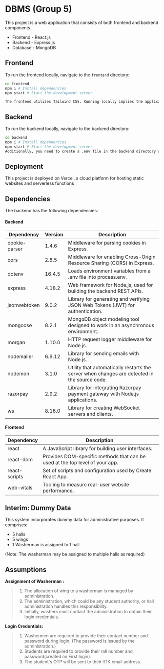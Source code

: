 # DBMS (Group 5)

This project is a web application that consists of both frontend and backend components.

* Frontend - React.js 
* Backend - Express.js
* Database - MongoDB

## Frontend

To run the frontend locally, navigate to the `frontend` directory:

```bash
cd frontend
npm i # Install dependencies
npm start # Start the development server

The frontend utilizes Tailwind CSS. Running locally implies the application will be served on localhost:3000.
```
## Backend
To run the backend locally, navigate to the backend directory:

```bash
cd backend
npm i # Install dependencies
npm start # Start the development server   
Additionally, you need to create a .env file in the backend directory and paste the environment variables in the following format:
```
## Deployment

This project is deployed on Vercel, a cloud platform for hosting static websites and serverless functions


## Dependencies
The backend has the following dependencies:

#### Backend

| Dependency       | Version | Description                                                                                         |
|------------------|---------|-----------------------------------------------------------------------------------------------------|
| cookie-parser    | 1.4.6  | Middleware for parsing cookies in Express.                                                          |
| cors             | 2.8.5  | Middleware for enabling Cross-Origin Resource Sharing (CORS) in Express.                             |
| dotenv           | 16.4.5 | Loads environment variables from a .env file into process.env.                                       |
| express          | 4.18.2 | Web framework for Node.js, used for building the backend REST APIs.                                  |
| jsonwebtoken     | 9.0.2  | Library for generating and verifying JSON Web Tokens (JWT) for authentication.                       |
| mongoose         | 8.2.1  | MongoDB object modeling tool designed to work in an asynchronous environment.                        |
| morgan           | 1.10.0 | HTTP request logger middleware for Node.js.                                                          |
| nodemailer       | 6.9.12 | Library for sending emails with Node.js.                                                             |
| nodemon          | 3.1.0  | Utility that automatically restarts the server when changes are detected in the source code.         |
| razorpay         | 2.9.2  | Library for integrating Razorpay payment gateway with Node.js applications.                          |
| ws               | 8.16.0 | Library for creating WebSocket servers and clients.      

#### Frontend


| Dependency                   | Description                                                                                         |
|------------------------------|-----------------------------------------------------------------------------------------------------|
| react                        | A JavaScript library for building user interfaces.                                                  |
| react-dom                    | Provides DOM-specific methods that can be used at the top level of your app.                         |
| react-scripts                | Set of scripts and configuration used by Create React App.                                                                   |
| web-vitals                   | Tooling to measure real-user website performance.                                                    |
                                            

## Interim: Dummy Data
This system incorporates dummy data for administrative purposes. It comprises:

 * 5 halls
*  5 wings
*  1 Washerman is assigned to 1 hall

(Note: The washerman may be assigned to multiple halls as required)

## Assumptions
**Assignment of Washerman :**
>1. The allocation of wing to a washerman is managed by administration.                     
>2. The administration, which could be any student authority, or    hall administration handles this responsibility.
>3. Initially, washers must contact the administration to obtain their login credentials.

**Login Credentials:** 
> 1. Washermen are required to provide their contact number and password during login. (The password is issued by the administration.)
>2. Students are required to provide their roll number and password(created on First login). 
>3. The student's OTP will be sent to their IITK email address.